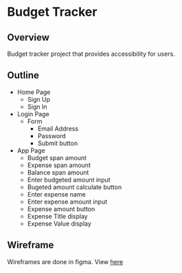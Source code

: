 # Budget Tracker

## Overview
Budget tracker project that provides accessibility for users.

## Outline
* Home Page
    * Sign Up
    * Sign In
* Login Page
    * Form
        * Email Address
        * Password
        * Submit button
* App Page
    * Budget span amount
    * Expense span amount
    * Balance span amount
    * Enter budgeted amount input
    * Bugeted amount calculate button
    * Enter expense name
    * Enter expense amount input
    * Expense amount button
    * Expense Title display
    * Expense Value display

## Wireframe
Wireframes are done in figma. View [here](https://www.figma.com/file/ncxoV9ifBoBjfaSG8tE04n/Budget-Tracker-Responsive?type=design&node-id=2%3A3&t=kt0KWfOvTERK6pAg-1)
